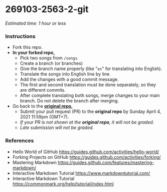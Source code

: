 # 269103-2563-2-git
_Estimated time: 1 hour or less_  
### Instructions
* Fork this repo.
* __In your forked repo,__
  * Pick two songs from `/songs`.
  * Create a branch (or branches)
  * Give the branch name properly (like "`en`" for translating into English).
  * Translate the songs into English line by line.
  * Add the changes with a good commit message.
  * The first and second translation must be done separately, so they are different commits.
  * After complete translating both songs, merge changes to your main branch. Do not delete the branch after merging.
* Go back to the __[original repo](https://github.com/navadon/269103-2563-2-git),__
  * Submit your pull request (PR) to the __original repo__ by Sunday April 4, 2021 11:59pm (GMT+7).  
  * _If your PR is not shown at the __original repo__, it will not be graded._
  * _Late submission will not be graded._

### References
* Hello World of GitHub https://guides.github.com/activities/hello-world/
* Forking Projects on GitHub https://guides.github.com/activities/forking/
* Mastering Markdown https://guides.github.com/features/mastering-markdown/
* Interactive Markdown Tutorial https://www.markdowntutorial.com/
* Interactive Markdown Tutorial https://commonmark.org/help/tutorial/index.html
